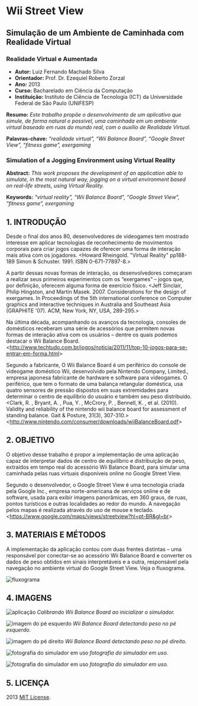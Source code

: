 # Wii Street View 
## Simulação de um Ambiente de Caminhada com Realidade Virtual
  
### Realidade Virtual e Aumentada

- **Autor:** Luiz Fernando Machado Silva
- **Orientador:** Prof. Dr. Ezequiel Roberto Zorzal
- **Ano:** 2013
- **Curso:** Bacharelado em Ciência da Computação
- **Instituição:**  Instituto de Ciência de Tecnologia (ICT) da Universidade Federal de São Paulo (UNIFESP)   
  
**Resumo:** *Este trabalho propõe o desenvolvimento de um aplicativo que simule, de forma natural o possível, uma caminhada em um ambiente virtual baseado em ruas do mundo real, com o auxílio de Realidade Virtual.*

**Palavras-chave:** *“realidade virtual”, “Wii Balance Board”, “Google Street View”, “fitness game”, exergaming*

### Simulation of a Jogging Environment using Virtual Reality

**Abstract:** *This work proposes the development of an application able to simulate, in the most natural way, jogging on a virtual environment based on real-life streets, using Virtual Reality.*

**Keywords:** *“virtual reality”, “Wii Balance Board”, “Google Street View”, “fitness game”, exergaming*

## 1.	INTRODUÇÃO
Desde o final dos anos 80, desenvolvedores de videogames tem mostrado interesse em aplicar tecnologias de reconhecimento de movimentos corporais para criar jogos capazes de oferecer uma forma de interação mais ativa com os jogadores. <Howard Rheingold. "Virtual Reality" pp188-189 Simon & Schuster. 1991. ISBN 0-671-77897-8.>

A partir dessas novas formas de interação, os desenvolvedores começaram a realizar seus primeiros experimentos com os “exergames” – jogos que, por definição, oferecem alguma forma de exercício físico. <Jeff Sinclair, Philip Hingston, and Martin Masek. 2007. Considerations for the design of exergames. In Proceedings of the 5th international conference on Computer graphics and interactive techniques in Australia and Southeast Asia (GRAPHITE '07). ACM, New York, NY, USA, 289-295.>

Na última década, acompanhando os avanços da tecnologia, consoles de domésticos receberam uma série de acessórios que permitem novas formas de interação ativa com os usuários – dentre os quais podemos destacar o Wii Balance Board. <<http://www.techtudo.com.br/jogos/noticia/2011/11/top-10-jogos-para-se-entrar-em-forma.html>>

Segundo a fabricante, O Wii Balance Board é um periférico do console de videogame doméstico Wii, desenvolvido pela Nintendo Company, Limited., empresa japonesa fabricante de hardware e software para videogames. O periférico, que tem o formato de uma balança retangular doméstica, usa quatro sensores de pressão dispostos em suas extremidades para determinar o centro de equilíbrio do usuário e também seu peso distribuído. <Clark, R. , Bryant, A. , Pua, Y. , McCrory, P. , Bennell, K. , et al. (2010). Validity and reliability of the nintendo wii balance board for assessment of standing balance. Gait & Posture, 31(3), 307-310.> <<http://www.nintendo.com/consumer/downloads/wiiBalanceBoard.pdf>>

## 2.	OBJETIVO
O objetivo desse trabalho é propor a implementação de uma aplicação capaz de interpretar dados de centro de equilíbrio e distribuição de peso, extraídos em tempo real do acessório Wii Balance Board, para simular uma caminhada pelas ruas virtuais disponíveis online no Google Street View.

Segundo o desenvolvedor, o Google Street View é uma tecnologia criada pela Google Inc., empresa norte-americana de serviços online e de software, usada para exibir imagens panorâmicas, em 360 graus, de ruas, pontos turísticos e outras localidades ao redor do mundo. A navegação pelos mapas é realizada através do uso de mouse e teclado. <<https://www.google.com/maps/views/streetview?hl=pt-BR&gl=br>>
	

## 3.	MATERIAIS E MÉTODOS
A implementação da aplicação contou com duas frentes distintas – uma responsável por conectar-se ao acessório Wii Balance Board e converter os dados de peso obtidos em sinais interpretáveis e a outra, responsável pela navegação no ambiente virtual do Google Street View. Veja o fluxograma.
 
![](docs/flow.png "fluxograma")

## 4.	IMAGENS

![](docs/welcome.png "aplicação")
*Calibrando Wii Balance Board ao inicializar o simulador.*

![](docs/left.png "imagem do pé esquerdo")
*Wii Balance Board detectando peso no pé esquerdo.*

![](docs/right.png "imagem do pé direito")
*Wii Balance Board detectando peso no pé direito.*

![](docs/real1.jpg "fotografia do simulador em uso")
*fotografia do simulador em uso.*

![](docs/real2.jpg "fotografia do simulador em uso")
*fotografia do simulador em uso.*

 
 ## 5.	LICENÇA
2013 [MIT License](LICENSE).
